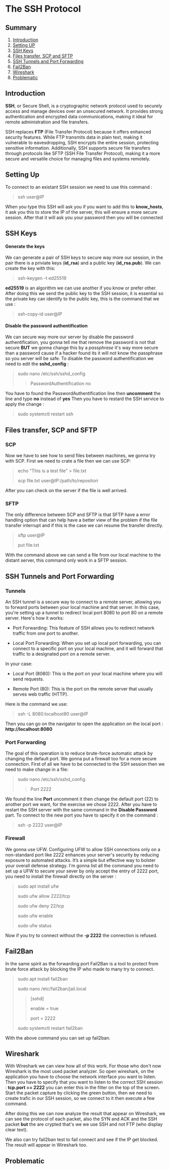 # The SSH Protocol

## Summary

1. [Introduction](#intro)
2. [Setting UP](#setting)
3. [SSH Keys](#keys)
4. [Files transfer, SCP and SFTP](#scp)
5. [SSH Tunnels and Port Forwarding](#tunnels)
6. [Fail2Ban](#fail2ban)
7. [Wireshark](#wireshark)
8. [Problematic](#problematic)

## Introduction <a name="intro"></a>

**SSH**, or Secure Shell, is a cryptographic network protocol used to securely access and manage devices over an unsecured network. It provides strong authentication and encrypted data communications, making it ideal for remote administration and file transfers.

SSH replaces **FTP** (File Transfer Protocol) because it offers enhanced security features. While FTP transmits data in plain text, making it vulnerable to eavesdropping, SSH encrypts the entire session, protecting sensitive information. Additionally, SSH supports secure file transfers through protocols like SFTP (SSH File Transfer Protocol), making it a more secure and versatile choice for managing files and systems remotely.

## Setting Up <a name="setting"></a>

To connect to an existant SSH session we need to use this command : 

> ssh user@IP

When you type this SSH will ask you if you want to add this to **know_hosts**, it ask you this to store the IP of the server, this will ensure a more secure session. After that it will ask you your password then you will be connected

## SSH Keys <a name="keys"></a>

#### Generate the keys

We can generate a pair of SSH keys to secure way more our session, in the pair there is a priviate keys (**id_rsa**) and a public key (**id_rsa.pub**). We can create the key with this:

> ssh-keygen -t ed25519

**ed25519** is an algorithm we can use another if you know or prefer other. After doing this we send the public key to the SSH session, it is essential so the private key can identify to the public key, this is the command that we use :

> ssh-copy-id user@IP

#### Disable the password authentification

We can secure way more our server by disable the password authentification, you gonna tell me that remove the password is not that secure **BUT** we gonna change this by a *passphrase* it's way more secure than a password cause if a hacker found its it will not know the passphrase so you server will be safe. To disable the password authentification we need to edit the **sshd_config** :

> sudo nano /etc/ssh/sshd_config
> 
>> PasswordAuthentification no

You have to found the PasswordAuthentification line then **uncomment** the line and type **no** instead of **yes**
Then you have to restard the SSH service to apply the change :

> sudo systemctl restart ssh

## Files transfer, SCP and SFTP <a name="scp"></a>

### SCP

Now we have to see how to send files between machines, we gonna try with SCP. First we need to crate a file then we can use SCP: 

> echo "This is a test file" > file.txt
> 
> scp file.txt user@IP:/path/to/repositori

After you can check on the server if the file is well arrived.

### SFTP

The only difference between SCP and SFTP is that SFTP have a error handling option that can help have a better view of the problem if the file transfer interrupt and if this is the case we can resume the transfer directly. 

> sftp user@IP
> 
> put file.txt

With the command above we can send a file from our local machine to the distant server, this command only work in a SFTP session.

## SSH Tunnels and Port Forwarding <a name="tunnels"></a>

### Tunnels

An SSH tunnel is a secure way to connect to a remote server, allowing you to forward ports between your local machine and that server. In this case, you're setting up a tunnel to redirect local port 8080 to port 80 on a remote server.
Here's how it works: 
    
- Port Forwarding: This feature of SSH allows you to redirect network traffic from one port to another.

- Local Port Forwarding: When you set up local port forwarding, you can connect to a specific port on your local machine, and it will forward that traffic to a designated port on a remote server.

In your case:

- Local Port (8080): This is the port on your local machine where you will send requests.

- Remote Port (80): This is the port on the remote server that usually serves web traffic (HTTP).

Here is the command we use: 

> ssh -L 8080:localhost80 user@IP

Then you can go on the navigator to open the application on the local port : **http://localhost:8080**

### Port Forwarding

The goal of this operation is to reduce brute-force automatic attack by changing the default port. We gonna put a firewall too for a more secure connection.
First of all we have to be connected to the SSH session then we need to make change in a file:

> sudo nano /etc/ssh/sshd_config
>
>> Port 2222

We found the line **Port** uncomment it then change the default port (22) to another port we want, for the exercise we chose 2222. After you have to restart the SSH server with the same command in the **Disable Password** part. To connect to the new port you have to specify it on the command : 

> ssh -p 2222 user@IP

### Firewall

We gonna use UFW.
Configuring UFW to allow SSH connections only on a non-standard port like 2222 enhances your server's security by reducing exposure to automated attacks. It’s a simple but effective way to bolster your overall defense strategy.
I'm gonna list all the command you need to set up a UFW to secure your sever by only accept the entry of 2222 port, you need to install the firewall directly on the server : 

> sudo apt install ufw
>
> sudo ufw allow 2222/tcp
>
> sudo ufw deny 22/tcp
>
> sudo ufw enable
>
> sudo ufw status

Now if you try to connect without the **-p 2222** the connection is refused.

## Fail2Ban <a name="fail2ban"></a>

In the same spirit as the forwarding port Fail2Ban is a tool to protect from brute force attack by blocking the IP who made to many try to connect.

> sudo apt install fail2ban
>
> sudo nano /etc/fail2ban/jail.local
>
>> [sshd]
>> 
>> enable = true
>> 
>> port = 2222
>>
> sudo systemctl restart fail2ban

With the above command you can set up fail2ban.

## Wireshark <a name="wireshark"></a>

With Wireshark we can view how all of this work. For those who don't now Wireshark is the most used packet analyzer. So open wireshark, on the application you have to choose the network interface you want to listen. Then you have to specify that you want to listen to the correct SSH session : **tcp.port == 2222** you can enter this in the filter on the top of the screen. Start the packet capture by clicking the green button, then we need to create trafic in our SSH session, so we connect to it then execute a few command.

After doing this we can now analyze the result that appear on Wireshark, we can see the protocol of each packet, also the SYN and ACK and the SSH packet **but** the are crypted that's we we use SSH and not FTP (who display clear text).

We also can try fail2ban test to fail connect and see if the IP get blocked. The result will appear in Wireshark too.

## Problematic <a name="problematic"></a>



